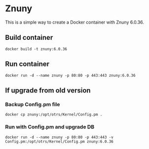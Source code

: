 # Znuny
This is a simple way to create a Docker container with Znuny 6.0.36.

## Build container
``
docker build -t znuny:6.0.36
``

## Run container
``
docker run -d --name znuny -p 80:80 -p 443:443 znuny:6.0.36
``

## If upgrade from old version
### Backup **Config.pm** file
``
docker cp znuny:/opt/otrs/Kernel/Config.pm .
``

### Run with Config.pm and upgrade DB
``
docker run -d --name znuny -p 80:80 -p 443:443 -v Config.pm:/opt/otrs/Kernel/Config.pm znuny:6.0.36
``